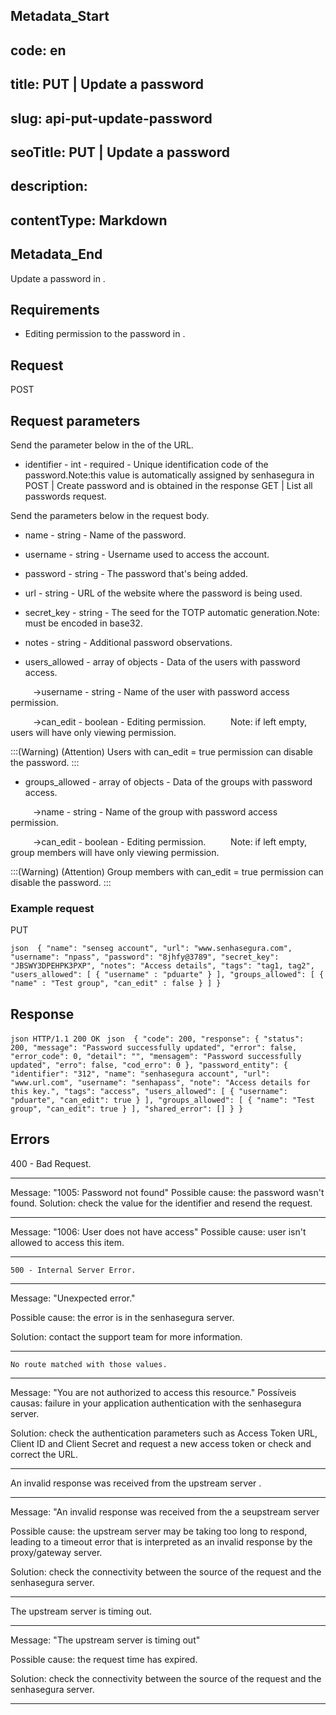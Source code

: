 ## Metadata_Start 
## code: en
## title: PUT | Update a password 
## slug: api-put-update-password 
## seoTitle: PUT | Update a password 
## description:  
## contentType: Markdown 
## Metadata_End
Update a password in .

## Requirements

* Editing permission to the password in .

## Request


  POST 


## Request parameters
Send the parameter below in the  of the URL.

* identifier - int - required - Unique identification code of the password.Note:this value is automatically assigned by senhasegura in  POST | Create password and is obtained in the response GET | List all passwords request.


Send the parameters below in the request body.

* name - string  - Name of the password.



* username - string - Username used to access the account.



* password - string - The password that's being added.



* url - string - URL of the website where the password is being used.



* secret_key - string - The seed for the TOTP automatic generation.Note: must be encoded in base32.




* notes - string - Additional password observations. 



* users_allowed - array of objects - Data of the users with password access.

&nbsp;&emsp;&emsp;&nbsp;→username - string - Name of the user with password access permission.


&nbsp;&emsp;&emsp;&nbsp;→can_edit - boolean - Editing permission.
&nbsp;&emsp;&emsp;&nbsp;Note: if left empty, users will have only viewing permission.
    
 
:::(Warning) (Attention)
Users with can_edit = true permission can disable the password.
:::


* groups_allowed - array of objects - Data of the groups with password access.

&nbsp;&emsp;&emsp;&nbsp;→name - string - Name of the group with password access permission.


&nbsp;&emsp;&emsp;&nbsp;→can_edit - boolean - Editing permission.
&nbsp;&emsp;&emsp;&nbsp;Note: if left empty, group members will have only viewing permission.
    
 
:::(Warning) (Attention)
Group members with can_edit = true permission can disable the password.
:::




  ### Example request

 PUT 

`json 
{
    "name": "senseg account",
    "url": "www.senhasegura.com",
    "username": "npass",
    "password": "8jhfy@3789",
    "secret_key": "JBSWY3DPEHPK3PXP",
    "notes": "Access details",
    "tags": "tag1, tag2",
    "users_allowed": [
        {
            "username" : "pduarte"
        }
    ],
    "groups_allowed": [
        {
            "name" : "Test group",
            "can_edit" : false
        }
    ]
}
`
  
  
  
  ## Response 
`json
HTTP/1.1 200 OK
`
`json 
 {
    "code": 200,
    "response": {
        "status": 200,
        "message": "Password successfully updated",
        "error": false,
        "error_code": 0,
        "detail": "",
        "mensagem": "Password successfully updated",
        "erro": false,
        "cod_erro": 0
    },
    "password_entity": {
        "identifier": "312",
        "name": "senhasegura account",
        "url": "www.url.com",
        "username": "senhapass",
        "note": "Access details for this key.",
        "tags": "access",
        "users_allowed": [
            {
                "username": "pduarte",
                "can_edit": true
            }
        ],
        "groups_allowed": [
            {
                "name": "Test group",
                "can_edit": true
            }
        ],
        "shared_error": []
    }
}
`
 
 ## Errors
 
 
400 - Bad Request.

***
 Message: "1005: Password not found"
Possible cause: the password wasn't found.
Solution: check the value for the identifier and resend the request.

    
* * *
    
Message: "1006: User does not have access"
Possible cause: user isn't allowed to access this item.

* * *




    500 - Internal Server Error.

***
    
Message: "Unexpected error."

Possible cause: the error is in the senhasegura server.
        
Solution: contact the support team for more information.
    
 ***
 
 
 
    No route matched with those values.

 ***
    
Message: "You are not authorized to access this resource."
Possíveis causas: failure in your application authentication with the senhasegura server.
        
Solution: check the authentication parameters such as Access Token URL, Client ID and  Client Secret and request a new access token or check and correct the URL. 
* * *

     

An invalid response was received from the upstream server
.

*** 
   
Message: "An invalid response was received from the a seupstream server
    
Possible cause: the upstream server may be taking too long to respond, leading to a timeout error that is interpreted as an invalid response by the proxy/gateway server.
        
Solution: check the connectivity between the source of the request and the senhasegura server.
***

     
   


The upstream server is timing out.

*** 
    
Message: "The upstream server is timing out"
    
Possible cause: the request time has expired.
        
Solution: check the connectivity between the source of the request and the senhasegura server.
* * *
